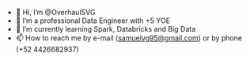 - 👋 Hi, I’m @OverhaulSVG
- 👀 I’m a professional Data Engineer with +5 YOE
- 🌱 I’m currently learning Spark, Databricks and Big Data
- 📫 How to reach me by e-mail (samuelvg95@gmail.com) or by phone (+52 4426682937)

<!---
OverhaulSVG/OverhaulSVG is a ✨ special ✨ repository because its `README.md` (this file) appears on your GitHub profile.
You can click the Preview link to take a look at your changes.
--->
